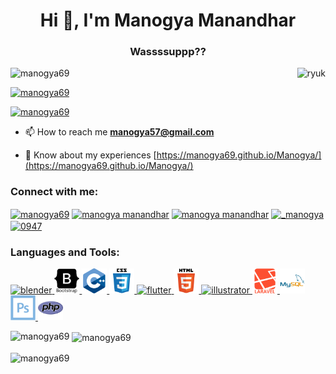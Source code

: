 <h1 align="center">Hi 👋, I'm Manogya Manandhar</h1>
<h3 align="center" width="800" height="500">Wassssuppp??</h3>
<img align="right" alt="ryuk" src="https://media.tenor.com/p1bkHbRXNzgAAAAd/ryuk-death-note.gif"></img>

<p align="left"> <img src="https://komarev.com/ghpvc/?username=manogya69&label=Profile%20views&color=0e75b6&style=flat" alt="manogya69" /> </p>

<p align="left"> <a href="https://github.com/ryo-ma/github-profile-trophy"><img src="https://github-profile-trophy.vercel.app/?username=manogya69" alt="manogya69" /></a> </p>

<p align="left"> <a href="https://twitter.com/manogya69" target="blank"><img src="https://img.shields.io/twitter/follow/manogya69?logo=twitter&style=for-the-badge" alt="manogya69" /></a> </p>

- 📫 How to reach me **manogya57@gmail.com**

- 📄 Know about my experiences [https://manogya69.github.io/Manogya/](https://manogya69.github.io/Manogya/)

<h3 align="left">Connect with me:</h3>
<p align="left">
<a href="https://twitter.com/manogya69" target="blank"><img align="center" src="https://raw.githubusercontent.com/rahuldkjain/github-profile-readme-generator/master/src/images/icons/Social/twitter.svg" alt="manogya69" height="30" width="40" /></a>
<a href="https://linkedin.com/in/manogya manandhar" target="blank"><img align="center" src="https://raw.githubusercontent.com/rahuldkjain/github-profile-readme-generator/master/src/images/icons/Social/linked-in-alt.svg" alt="manogya manandhar" height="30" width="40" /></a>
<a href="https://fb.com/manogya manandhar" target="blank"><img align="center" src="https://raw.githubusercontent.com/rahuldkjain/github-profile-readme-generator/master/src/images/icons/Social/facebook.svg" alt="manogya manandhar" height="30" width="40" /></a>
<a href="https://instagram.com/_manogya" target="blank"><img align="center" src="https://raw.githubusercontent.com/rahuldkjain/github-profile-readme-generator/master/src/images/icons/Social/instagram.svg" alt="_manogya" height="30" width="40" /></a>
<a href="https://discord.gg/0947" target="blank"><img align="center" src="https://raw.githubusercontent.com/rahuldkjain/github-profile-readme-generator/master/src/images/icons/Social/discord.svg" alt="0947" height="30" width="40" /></a>
</p>

<h3 align="left">Languages and Tools:</h3>
<p align="left"> <a href="https://www.blender.org/" target="_blank" rel="noreferrer"> <img src="https://download.blender.org/branding/community/blender_community_badge_white.svg" alt="blender" width="40" height="40"/> </a> <a href="https://getbootstrap.com" target="_blank" rel="noreferrer"> <img src="https://raw.githubusercontent.com/devicons/devicon/master/icons/bootstrap/bootstrap-plain-wordmark.svg" alt="bootstrap" width="40" height="40"/> </a> <a href="https://www.w3schools.com/cpp/" target="_blank" rel="noreferrer"> <img src="https://raw.githubusercontent.com/devicons/devicon/master/icons/cplusplus/cplusplus-original.svg" alt="cplusplus" width="40" height="40"/> </a> <a href="https://www.w3schools.com/css/" target="_blank" rel="noreferrer"> <img src="https://raw.githubusercontent.com/devicons/devicon/master/icons/css3/css3-original-wordmark.svg" alt="css3" width="40" height="40"/> </a> <a href="https://flutter.dev" target="_blank" rel="noreferrer"> <img src="https://www.vectorlogo.zone/logos/flutterio/flutterio-icon.svg" alt="flutter" width="40" height="40"/> </a> <a href="https://www.w3.org/html/" target="_blank" rel="noreferrer"> <img src="https://raw.githubusercontent.com/devicons/devicon/master/icons/html5/html5-original-wordmark.svg" alt="html5" width="40" height="40"/> </a> <a href="https://www.adobe.com/in/products/illustrator.html" target="_blank" rel="noreferrer"> <img src="https://www.vectorlogo.zone/logos/adobe_illustrator/adobe_illustrator-icon.svg" alt="illustrator" width="40" height="40"/> </a> <a href="https://laravel.com/" target="_blank" rel="noreferrer"> <img src="https://raw.githubusercontent.com/devicons/devicon/master/icons/laravel/laravel-plain-wordmark.svg" alt="laravel" width="40" height="40"/> </a> <a href="https://www.mysql.com/" target="_blank" rel="noreferrer"> <img src="https://raw.githubusercontent.com/devicons/devicon/master/icons/mysql/mysql-original-wordmark.svg" alt="mysql" width="40" height="40"/> </a> <a href="https://www.photoshop.com/en" target="_blank" rel="noreferrer"> <img src="https://raw.githubusercontent.com/devicons/devicon/master/icons/photoshop/photoshop-line.svg" alt="photoshop" width="40" height="40"/> </a> <a href="https://www.php.net" target="_blank" rel="noreferrer"> <img src="https://raw.githubusercontent.com/devicons/devicon/master/icons/php/php-original.svg" alt="php" width="40" height="40"/> </a> </p>

<p><img align="left" src="https://github-readme-stats.vercel.app/api/top-langs?username=manogya69&show_icons=true&theme=dark&title_color=4f4f4f&text_color=ffffff&locale=en&layout=compact" alt="manogya69" /></p>

<p>&nbsp;<img align="center" src="https://github-readme-stats.vercel.app/api?username=manogya69&show_icons=true&theme=dark&title_color=4f4f4f&text_color=ffffff&locale=en" alt="manogya69" /></p>

<p><img align="center" src="https://github-readme-streak-stats.herokuapp.com/?user=manogya69&theme=dark" alt="manogya69" /></p>
